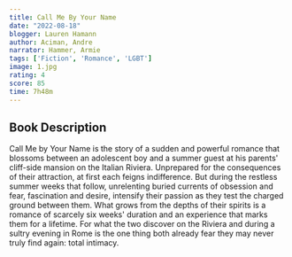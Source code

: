 ```yaml
---
title: Call Me By Your Name
date: "2022-08-18"
blogger: Lauren Hamann
author: Aciman, Andre
narrator: Hammer, Armie
tags: ['Fiction', 'Romance', 'LGBT']
image: 1.jpg
rating: 4
score: 85
time: 7h48m
---
```



## Book Description

Call Me by Your Name is the story of a sudden and powerful romance that blossoms between an adolescent boy and a summer guest at his parents' cliff-side mansion on the Italian Riviera. Unprepared for the consequences of their attraction, at first each feigns indifference. But during the restless summer weeks that follow, unrelenting buried currents of obsession and fear, fascination and desire, intensify their passion as they test the charged ground between them. What grows from the depths of their spirits is a romance of scarcely six weeks' duration and an experience that marks them for a lifetime. For what the two discover on the Riviera and during a sultry evening in Rome is the one thing both already fear they may never truly find again: total intimacy.